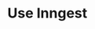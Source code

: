 # Use Inngest

<!-- Practice README-driven development by explaining what your codemod does:
     https://tom.preston-werner.com/2010/08/23/readme-driven-development.html -->
